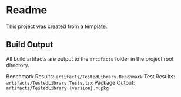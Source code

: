 # Readme

This project was created from a template.

## Build Output

All build artifacts are output to the `artifacts` folder in the project root directory.

Benchmark Results: `artifacts/TestedLibrary.Benchmark`
Test Results: `artifacts/TestedLibrary.Tests.trx`
Package Output: `artifacts/TestedLibrary.{version}.nupkg`